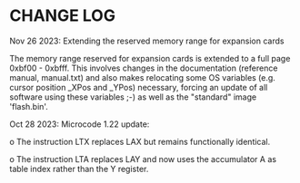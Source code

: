 # CHANGE LOG

Nov 26 2023: Extending the reserved memory range for expansion cards

The memory range reserved for expansion cards is extended to a full page 0xbf00 - 0xbfff. This involves changes in the documentation (reference manual, manual.txt) and also makes relocating some OS variables (e.g. cursor position _XPos and _YPos) necessary, forcing an update of all software using these variables ;-) as well as the "standard" image 'flash.bin'.

Oct 28 2023: Microcode 1.22 update:

o The instruction LTX replaces LAX but remains functionally identical.

o The instruction LTA replaces LAY and now uses the accumulator A as table index rather than the Y register.
